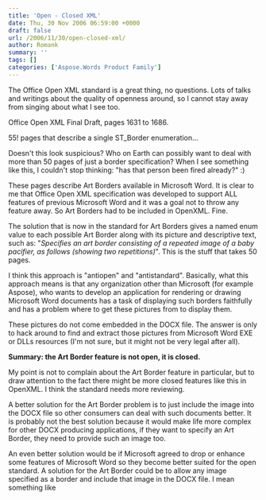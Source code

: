 ```yaml
---
title: 'Open - Closed XML'
date: Thu, 30 Nov 2006 06:59:00 +0000
draft: false
url: /2006/11/30/open-closed-xml/
author: Romank
summary: ''
tags: []
categories: ['Aspose.Words Product Family']
---
```


The Office Open XML standard is a great thing, no questions. Lots of talks and writings about the quality of openness around, so I cannot stay away from singing about what I see too.

Office Open XML Final Draft, pages 1631 to 1686.

55! pages that describe a single ST\_Border enumeration...

Doesn't this look suspicious? Who on Earth can possibly want to deal with more than 50 pages of just a border specification? When I see something like this, I couldn't stop thinking: "has that person been fired already?" :)

These pages describe Art Borders available in Microsoft Word. It is clear to me that Office Open XML specification was developed to support ALL features of previous Microsoft Word and it was a goal not to throw any feature away. So Art Borders had to be included in OpenXML. Fine.

The solution that is now in the standard for Art Borders gives a named enum value to each possible Art Border along with its picture and descriptive text, such as: "_Specifies an art border consisting of a repeated image of a baby pacifier, as follows (showing two repetitions)_". This is the stuff that takes 50 pages.

I think this approach is "antiopen" and "antistandard". Basically, what this approach means is that any organization other than Microsoft (for example Aspose), who wants to develop an application for rendering or drawing Microsoft Word documents has a task of displaying such borders faithfully and has a problem where to get these pictures from to display them.

These pictures do not come embedded in the DOCX file. The answer is only to hack around to find and extract those pictures from Microsoft Word EXE or DLLs resources (I'm not sure, but it might not be very legal after all).

**Summary: the Art Border feature is not open, it is closed.**

My point is not to complain about the Art Border feature in particular, but to draw attention to the fact there might be more closed features like this in OpenXML. I think the standard needs more reviewing.

A better solution for the Art Border problem is to just include the image into the DOCX file so other consumers can deal with such documents better. It is probably not the best solution because it would make life more complex for other DOCX producing applications, if they want to specify an Art Border, they need to provide such an image too.  

An even better solution would be if Microsoft agreed to drop or enhance some features of Microsoft Word so they become better suited for the open standard. A solution for the Art Border could be to allow any image specified as a border and include that image in the DOCX file. I mean something like <border type="Image" image="MyImage.png" />








